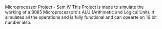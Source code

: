 Microprocessor Project - Sem IV
This Project is made to simulate the working of a 8085 Microprocessors's ALU (Arithmetic and Logical Unit).
It simulates all the operations and is fully functional and can opearte on 16 bit number also.

 
 
